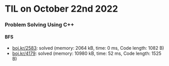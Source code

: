 # **TIL on October 22nd 2022**
### Problem Solving Using C++
#### BFS
- [boj.kr/2583](../../../Problem%20Solving/boj/Breadth%20first%20search/2583-10-22-2022.cpp): solved (memory: 2064 kB, time: 0 ms, Code length: 1082 B)
- [boj.kr/4179](../../../Problem%20Solving/boj/Breadth%20first%20search/4179-10-22-2022.cpp): solved (memory: 10980 kB, time: 52 ms, Code length: 1525 B)